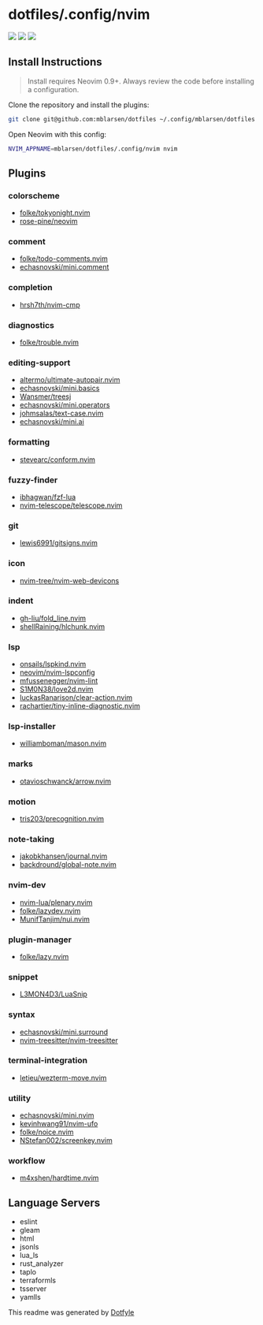 # dotfiles/.config/nvim

<a href="https://dotfyle.com/mblarsen/dotfiles-config-nvim"><img src="https://dotfyle.com/mblarsen/dotfiles-config-nvim/badges/plugins?style=flat" /></a>
<a href="https://dotfyle.com/mblarsen/dotfiles-config-nvim"><img src="https://dotfyle.com/mblarsen/dotfiles-config-nvim/badges/leaderkey?style=flat" /></a>
<a href="https://dotfyle.com/mblarsen/dotfiles-config-nvim"><img src="https://dotfyle.com/mblarsen/dotfiles-config-nvim/badges/plugin-manager?style=flat" /></a>


## Install Instructions

 > Install requires Neovim 0.9+. Always review the code before installing a configuration.

Clone the repository and install the plugins:

```sh
git clone git@github.com:mblarsen/dotfiles ~/.config/mblarsen/dotfiles
```

Open Neovim with this config:

```sh
NVIM_APPNAME=mblarsen/dotfiles/.config/nvim nvim
```

## Plugins

### colorscheme

+ [folke/tokyonight.nvim](https://dotfyle.com/plugins/folke/tokyonight.nvim)
+ [rose-pine/neovim](https://dotfyle.com/plugins/rose-pine/neovim)
### comment

+ [folke/todo-comments.nvim](https://dotfyle.com/plugins/folke/todo-comments.nvim)
+ [echasnovski/mini.comment](https://dotfyle.com/plugins/echasnovski/mini.comment)
### completion

+ [hrsh7th/nvim-cmp](https://dotfyle.com/plugins/hrsh7th/nvim-cmp)
### diagnostics

+ [folke/trouble.nvim](https://dotfyle.com/plugins/folke/trouble.nvim)
### editing-support

+ [altermo/ultimate-autopair.nvim](https://dotfyle.com/plugins/altermo/ultimate-autopair.nvim)
+ [echasnovski/mini.basics](https://dotfyle.com/plugins/echasnovski/mini.basics)
+ [Wansmer/treesj](https://dotfyle.com/plugins/Wansmer/treesj)
+ [echasnovski/mini.operators](https://dotfyle.com/plugins/echasnovski/mini.operators)
+ [johmsalas/text-case.nvim](https://dotfyle.com/plugins/johmsalas/text-case.nvim)
+ [echasnovski/mini.ai](https://dotfyle.com/plugins/echasnovski/mini.ai)
### formatting

+ [stevearc/conform.nvim](https://dotfyle.com/plugins/stevearc/conform.nvim)
### fuzzy-finder

+ [ibhagwan/fzf-lua](https://dotfyle.com/plugins/ibhagwan/fzf-lua)
+ [nvim-telescope/telescope.nvim](https://dotfyle.com/plugins/nvim-telescope/telescope.nvim)
### git

+ [lewis6991/gitsigns.nvim](https://dotfyle.com/plugins/lewis6991/gitsigns.nvim)
### icon

+ [nvim-tree/nvim-web-devicons](https://dotfyle.com/plugins/nvim-tree/nvim-web-devicons)
### indent

+ [gh-liu/fold_line.nvim](https://dotfyle.com/plugins/gh-liu/fold_line.nvim)
+ [shellRaining/hlchunk.nvim](https://dotfyle.com/plugins/shellRaining/hlchunk.nvim)
### lsp

+ [onsails/lspkind.nvim](https://dotfyle.com/plugins/onsails/lspkind.nvim)
+ [neovim/nvim-lspconfig](https://dotfyle.com/plugins/neovim/nvim-lspconfig)
+ [mfussenegger/nvim-lint](https://dotfyle.com/plugins/mfussenegger/nvim-lint)
+ [S1M0N38/love2d.nvim](https://dotfyle.com/plugins/S1M0N38/love2d.nvim)
+ [luckasRanarison/clear-action.nvim](https://dotfyle.com/plugins/luckasRanarison/clear-action.nvim)
+ [rachartier/tiny-inline-diagnostic.nvim](https://dotfyle.com/plugins/rachartier/tiny-inline-diagnostic.nvim)
### lsp-installer

+ [williamboman/mason.nvim](https://dotfyle.com/plugins/williamboman/mason.nvim)
### marks

+ [otavioschwanck/arrow.nvim](https://dotfyle.com/plugins/otavioschwanck/arrow.nvim)
### motion

+ [tris203/precognition.nvim](https://dotfyle.com/plugins/tris203/precognition.nvim)
### note-taking

+ [jakobkhansen/journal.nvim](https://dotfyle.com/plugins/jakobkhansen/journal.nvim)
+ [backdround/global-note.nvim](https://dotfyle.com/plugins/backdround/global-note.nvim)
### nvim-dev

+ [nvim-lua/plenary.nvim](https://dotfyle.com/plugins/nvim-lua/plenary.nvim)
+ [folke/lazydev.nvim](https://dotfyle.com/plugins/folke/lazydev.nvim)
+ [MunifTanjim/nui.nvim](https://dotfyle.com/plugins/MunifTanjim/nui.nvim)
### plugin-manager

+ [folke/lazy.nvim](https://dotfyle.com/plugins/folke/lazy.nvim)
### snippet

+ [L3MON4D3/LuaSnip](https://dotfyle.com/plugins/L3MON4D3/LuaSnip)
### syntax

+ [echasnovski/mini.surround](https://dotfyle.com/plugins/echasnovski/mini.surround)
+ [nvim-treesitter/nvim-treesitter](https://dotfyle.com/plugins/nvim-treesitter/nvim-treesitter)
### terminal-integration

+ [letieu/wezterm-move.nvim](https://dotfyle.com/plugins/letieu/wezterm-move.nvim)
### utility

+ [echasnovski/mini.nvim](https://dotfyle.com/plugins/echasnovski/mini.nvim)
+ [kevinhwang91/nvim-ufo](https://dotfyle.com/plugins/kevinhwang91/nvim-ufo)
+ [folke/noice.nvim](https://dotfyle.com/plugins/folke/noice.nvim)
+ [NStefan002/screenkey.nvim](https://dotfyle.com/plugins/NStefan002/screenkey.nvim)
### workflow

+ [m4xshen/hardtime.nvim](https://dotfyle.com/plugins/m4xshen/hardtime.nvim)
## Language Servers

+ eslint
+ gleam
+ html
+ jsonls
+ lua_ls
+ rust_analyzer
+ taplo
+ terraformls
+ tsserver
+ yamlls


 This readme was generated by [Dotfyle](https://dotfyle.com)
